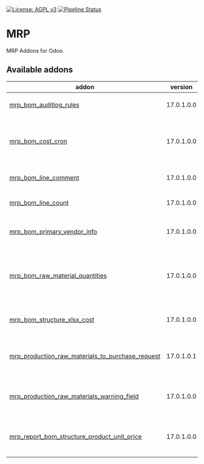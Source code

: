 [![License: AGPL v3](https://img.shields.io/badge/License-AGPL%20v3-blue.svg)](https://www.gnu.org/licenses/agpl-3.0)
[![Pipeline Status](https://gitlab.com/tawasta/odoo/mrp/badges/17.0-dev/pipeline.svg)](https://gitlab.com/tawasta/odoo/mrp/-/pipelines/)

MRP
====
MRP Addons for Odoo.

[//]: # (addons)

Available addons
----------------
addon | version | maintainers | summary
--- | --- | --- | ---
[mrp_bom_auditlog_rules](mrp_bom_auditlog_rules/) | 17.0.1.0.0 |  | Adds audit log rules for mrp.bom
[mrp_bom_cost_cron](mrp_bom_cost_cron/) | 17.0.1.0.0 |  | Scheduled action to calculate product's cost price from BoM
[mrp_bom_line_comment](mrp_bom_line_comment/) | 17.0.1.0.0 |  | Allow adding a comment for BoM line
[mrp_bom_line_count](mrp_bom_line_count/) | 17.0.1.0.0 |  | Add a field for BoM line count
[mrp_bom_primary_vendor_info](mrp_bom_primary_vendor_info/) | 17.0.1.0.0 |  | Helper fields for showing primary vendor's info
[mrp_bom_raw_material_quantities](mrp_bom_raw_material_quantities/) | 17.0.1.0.0 |  | Helper module for calculating total raw material requirements of a BOM
[mrp_bom_structure_xlsx_cost](mrp_bom_structure_xlsx_cost/) | 17.0.1.0.0 |  | Add cost to MRP BOM Structure XLSX
[mrp_production_raw_materials_to_purchase_request](mrp_production_raw_materials_to_purchase_request/) | 17.0.1.0.1 |  | Purchase request creation from manufacturing order
[mrp_production_raw_materials_warning_field](mrp_production_raw_materials_warning_field/) | 17.0.1.0.0 |  | Helper field indicating if materials are available and assigned
[mrp_report_bom_structure_product_unit_price](mrp_report_bom_structure_product_unit_price/) | 17.0.1.0.0 |  | Use product Unit price instead of its multiple on report

[//]: # (end addons)
